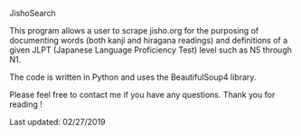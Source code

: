 JishoSearch

This program allows a user to scrape jisho.org for the purposing of documenting words (both kanji and hiragana readings) and definitions of a given JLPT (Japanese Language Proficiency Test) level such as N5 through N1.

The code is written in Python and uses the BeautifulSoup4 library.

Please feel free to contact me if you have any questions. Thank you for reading !

Last updated: 02/27/2019